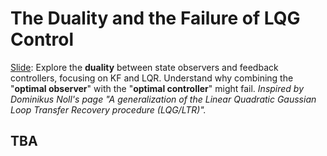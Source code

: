 # The Duality and the Failure of LQG Control

[Slide](/assets/lqgfatal.pdf): Explore the **duality** between state observers and feedback controllers, focusing on KF and LQR. Understand why combining the "**optimal observer**" with the "**optimal controller**" might fail. _Inspired by Dominikus Noll's page "A generalization of the Linear Quadratic Gaussian Loop Transfer Recovery procedure (LQG/LTR)"._

<PlayerBilibili videoId="BV1rppXzoE5o"  />

## TBA
